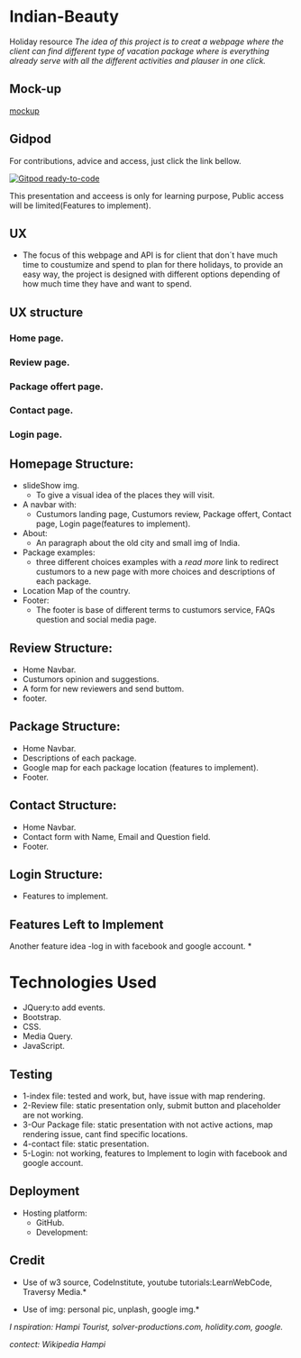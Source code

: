 # Indian-Beauty
Holiday resource
*The idea of this project is to creat a webpage where the client can find different type of vacation package where is everything already serve with all the different activities and plauser in one click.*

## Mock-up

[mockup](https://github.com/Dbyu85/Indian-Beauty/tree/master/assets/images/mockup)

## Gidpod
For contributions, advice and access, just click the link bellow.

[![Gitpod ready-to-code](https://img.shields.io/badge/Gitpod-ready--to--code-blue?logo=gitpod)](https://gitpod.io/#https://github.com/Dbyu85/Indian-Beauty)

This presentation and acceess is only for learning purpose, Public access will be limited(Features to implement).

## UX
* The focus of this webpage and API is for client that don´t have much time to coustumize and spend to plan for there holidays, to provide an easy way, the project is designed with different options depending of how much time they have and want to spend.

## UX structure

### Home page.
### Review page.
### Package offert page.
### Contact page.
### Login page.


## Homepage Structure:

* slideShow img.
  - To give a visual idea of the places they will visit.
* A navbar with:
  - Custumors landing page, Custumors review, Package offert, Contact page, Login page(features to implement).
* About:
  - An paragraph about the old city and small img of India.
* Package examples:
  - three different choices examples with a *read more* link to redirect custumors to a new page with more choices and descriptions of each package.
* Location Map of the country.
* Footer:
  - The footer is base of different terms to custumors service, FAQs question and social media page.
  
## Review Structure:
  
  - Home Navbar.
  - Custumors opinion and suggestions.
  - A form for new reviewers and send buttom. 
  - footer.
  
## Package Structure:
  
  - Home Navbar.
  - Descriptions of each package.
  - Google map for each package location (features to implement).
  - Footer.
  
 ## Contact Structure:
 
  - Home Navbar.
  - Contact form with Name, Email and Question field.
  - Footer.
  
 
 ## Login Structure:
 
  - Features to implement.
  
  
## Features Left to Implement
Another feature idea
-log in with facebook and google account.
*

# Technologies Used
* JQuery:to add events.
* Bootstrap.
* CSS.
* Media Query.
* JavaScript.

## Testing
* 1-index file:
tested and work, but, have issue with map rendering.
* 2-Review file:
static presentation only, submit button and placeholder are not working.
* 3-Our Package file: 
static presentation with not active actions, map rendering issue, cant find specific locations.
* 4-contact file:
static presentation.
* 5-Login:
not working, features to Implement to login with facebook and google account.

## Deployment

* Hosting platform:
  - GitHub.
  - Development:
   
   
## Credit

* Use of w3 source, CodeInstitute, youtube tutorials:LearnWebCode, Traversy Media.*

* Use of img: personal pic, unplash, google img.*

*I nspiration: Hampi Tourist, solver-productions.com, holidity.com, google.*

*contect: Wikipedia Hampi*
